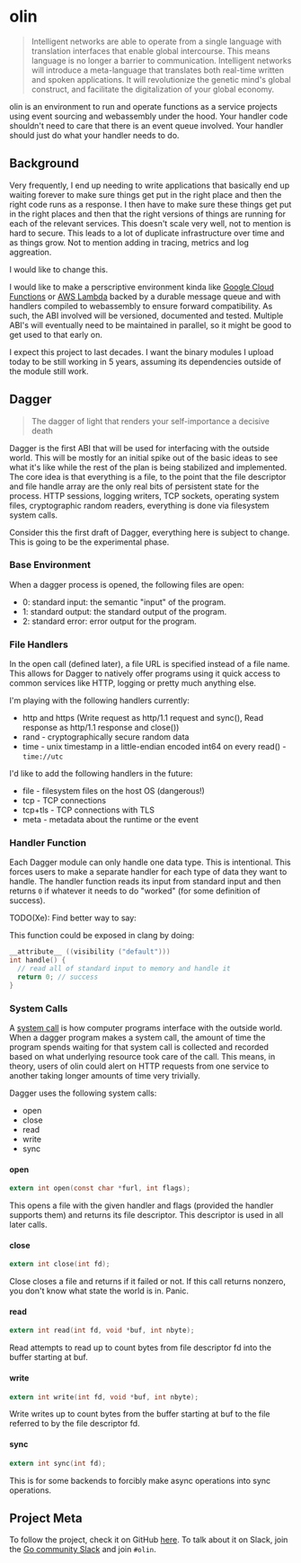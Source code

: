 # olin

> Intelligent networks are able to operate from a single language with translation interfaces that enable global intercourse. This means language is no longer a barrier to communication. Intelligent networks will introduce a meta-language that translates both real-time written and spoken applications. It will revolutionize the genetic mind's global construct, and facilitate the digitalization of your global economy.

olin is an environment to run and operate functions as a service projects using
event sourcing and webassembly under the hood. Your handler code shouldn't need
to care that there is an event queue involved. Your handler should just do what
your handler needs to do.

## Background

Very frequently, I end up needing to write applications that basically end up
waiting forever to make sure things get put in the right place and then the 
right code runs as a response. I then have to make sure these things get put
in the right places and then that the right versions of things are running for
each of the relevant services. This doesn't scale very well, not to mention is 
hard to secure. This leads to a lot of duplicate infrastructure over time and 
as things grow. Not to mention adding in tracing, metrics and log aggreation.

I would like to change this.

I would like to make a perscriptive environment kinda like [Google Cloud Functions][gcf]
or [AWS Lambda][lambda] backed by a durable message queue and with handlers
compiled to webassembly to ensure forward compatibility. As such, the ABI 
involved will be versioned, documented and tested. Multiple ABI's will eventually
need to be maintained in parallel, so it might be good to get used to that early
on.

I expect this project to last decades. I want the binary modules I upload today
to be still working in 5 years, assuming its dependencies outside of the module 
still work. 

## Dagger

> The dagger of light that renders your self-importance a decisive death

Dagger is the first ABI that will be used for interfacing with the outside world.
This will be mostly for an initial spike out of the basic ideas to see what it's 
like while the rest of the plan is being stabilized and implemented.
The core idea is that everything is a file, to the point that the file descriptor
and file handle array are the only real bits of persistent state for the process.
HTTP sessions, logging writers, TCP sockets, operating system files, cryptographic 
random readers, everything is done via filesystem system calls.

Consider this the first draft of Dagger, everything here is subject to change.
This is going to be the experimental phase.

### Base Environment

When a dagger process is opened, the following files are open:

- 0: standard input: the semantic "input" of the program.
- 1: standard output: the standard output of the program.
- 2: standard error: error output for the program.

### File Handlers

In the open call (defined later), a file URL is specified instead of a file name.
This allows for Dagger to natively offer programs using it quick access to common
services like HTTP, logging or pretty much anything else.

I'm playing with the following handlers currently:

- http and https (Write request as http/1.1 request and sync(), Read response as http/1.1 response and close())
- rand - cryptographically secure random data
- time - unix timestamp in a little-endian encoded int64 on every read() - `time://utc`

I'd like to add the following handlers in the future:

- file - filesystem files on the host OS (dangerous!)
- tcp - TCP connections
- tcp+tls - TCP connections with TLS
- meta - metadata about the runtime or the event

### Handler Function

Each Dagger module can only handle one data type. This is intentional. This 
forces users to make a separate handler for each type of data they want to 
handle. The handler function reads its input from standard input and then 
returns `0` if whatever it needs to do "worked" (for some definition of success).

TODO(Xe): Find better way to say:

This function could be exposed in clang by doing:

```c
__attribute__ ((visibility ("default")))
int handle() {
  // read all of standard input to memory and handle it
  return 0; // success
}
```

### System Calls

A [system call][syscall] is how computer programs interface with the outside
world. When a dagger program makes a system call, the amount of time the program
spends waiting for that system call is collected and recorded based on what
underlying resource took care of the call. This means, in theory, users of olin
could alert on HTTP requests from one service to another taking longer amounts
of time very trivially.

Dagger uses the following system calls:

- open
- close
- read
- write
- sync

#### open

```c
extern int open(const char *furl, int flags);
```

This opens a file with the given handler and flags (provided the handler supports
them) and returns its file descriptor. This descriptor is used in all later calls.

#### close

```c
extern int close(int fd);
```

Close closes a file and returns if it failed or not. If this call returns nonzero,
you don't know what state the world is in. Panic.

#### read

```c
extern int read(int fd, void *buf, int nbyte);
```

Read attempts to read up to count bytes from file descriptor fd into the buffer 
starting at buf.

#### write

```c
extern int write(int fd, void *buf, int nbyte);
```

Write writes up to count bytes from the buffer starting at buf to the file 
referred to by the file descriptor fd.

#### sync

```c
extern int sync(int fd);
```

This is for some backends to forcibly make async operations into sync operations.

## Project Meta

To follow the project, check it on GitHub [here][olin]. To talk about it on Slack,
join the [Go community Slack][goslack] and join `#olin`. 

[gcf]: https://cloud.google.com/functions/
[lambda]: https://aws.amazon.com/lambda/
[syscall]: https://en.wikipedia.org/wiki/System_call
[olin]: https://github.com/Xe/olin
[goslack]: https://invite.slack.golangbridge.org

